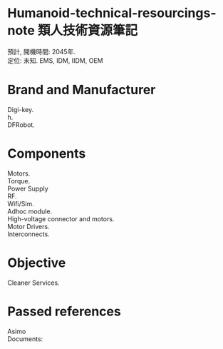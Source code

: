 # Humanoid-technical-resourcings-note 類人技術資源筆記

預計, 開機時間: 2045年.<br>
定位: 未知. EMS, IDM, IIDM, OEM<br>

Brand and Manufacturer
====
Digi-key.<br>
h.<br>
DFRobot.<br>

Components
====
Motors.<br>
Torque.<br>
Power Supply<br>
RF.<br>
Wifi/Sim.<br>
Adhoc module.<br>
High-voltage connector and motors.<br>
Motor Drivers.<br>
Interconnects.<br>

Objective
====
Cleaner Services.

Passed references
====
Asimo<br>
Documents:<br>


